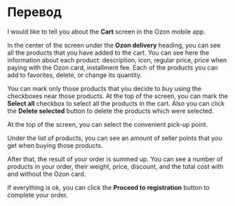 # Перевод


I would like to tell you about the **Cart** screen in the Ozon mobile app.

In the center of the screen under the **Ozon delivery** heading, you can see all the products that you have added to the cart. You can see here the information about each product: description, icon, regular price, price when paying with the Ozon card, installment fee. Each of the products you can add to favorites, delete, or change its quantity.

You can mark only those products that you decide to buy using the checkboxes near those products. At the top of the screen, you can mark the **Select all** checkbox to select all the products in the cart. Also you can click the **Delete selected** button to delete the products which were selected.

At the top of the screen, you can select the convenient pick-up point.

Under the list of products, you can see an amount of seller points that you get when buying those products.

After that, the result of your order is summed up. You can see a number of products in your order, their weight, price, discount, and the total cost with and without the Ozon card.

If everything is ok, you can click the **Proceed to registration** button to complete your order.
